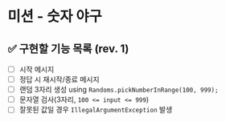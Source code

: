 # 미션 - 숫자 야구

## ✅ 구현할 기능 목록 (rev. 1)
- [ ] 시작 메시지
- [ ] 정답 시 재시작/종료 메시지
- [ ] 랜덤 3자리 생성 using `Randoms.pickNumberInRange(100, 999);`
- [ ] 문자열 검사(3자리, `100 <= input <= 999`)
- [ ] 잘못된 값일 경우 `IllegalArgumentException` 발생